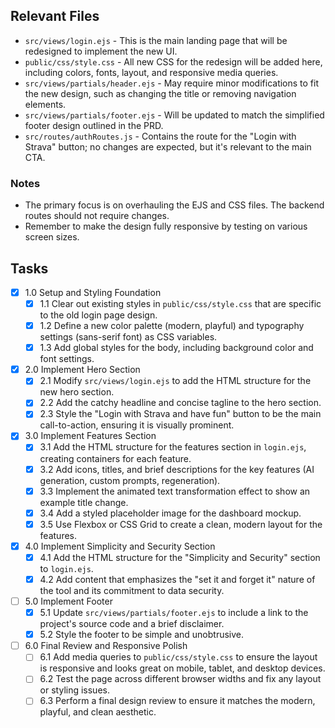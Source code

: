 ## Relevant Files

- `src/views/login.ejs` - This is the main landing page that will be redesigned to implement the new UI.
- `public/css/style.css` - All new CSS for the redesign will be added here, including colors, fonts, layout, and responsive media queries.
- `src/views/partials/header.ejs` - May require minor modifications to fit the new design, such as changing the title or removing navigation elements.
- `src/views/partials/footer.ejs` - Will be updated to match the simplified footer design outlined in the PRD.
- `src/routes/authRoutes.js` - Contains the route for the "Login with Strava" button; no changes are expected, but it's relevant to the main CTA.

### Notes

- The primary focus is on overhauling the EJS and CSS files. The backend routes should not require changes.
- Remember to make the design fully responsive by testing on various screen sizes.

## Tasks

- [x] 1.0 Setup and Styling Foundation
  - [x] 1.1 Clear out existing styles in `public/css/style.css` that are specific to the old login page design.
  - [x] 1.2 Define a new color palette (modern, playful) and typography settings (sans-serif font) as CSS variables.
  - [x] 1.3 Add global styles for the body, including background color and font settings.
- [x] 2.0 Implement Hero Section
  - [x] 2.1 Modify `src/views/login.ejs` to add the HTML structure for the new hero section.
  - [x] 2.2 Add the catchy headline and concise tagline to the hero section.
  - [x] 2.3 Style the "Login with Strava and have fun" button to be the main call-to-action, ensuring it is visually prominent.
- [x] 3.0 Implement Features Section
  - [x] 3.1 Add the HTML structure for the features section in `login.ejs`, creating containers for each feature.
  - [x] 3.2 Add icons, titles, and brief descriptions for the key features (AI generation, custom prompts, regeneration).
  - [x] 3.3 Implement the animated text transformation effect to show an example title change.
  - [x] 3.4 Add a styled placeholder image for the dashboard mockup.
  - [x] 3.5 Use Flexbox or CSS Grid to create a clean, modern layout for the features.
- [x] 4.0 Implement Simplicity and Security Section
  - [x] 4.1 Add the HTML structure for the "Simplicity and Security" section to `login.ejs`.
  - [x] 4.2 Add content that emphasizes the "set it and forget it" nature of the tool and its commitment to data security.
- [ ] 5.0 Implement Footer
  - [x] 5.1 Update `src/views/partials/footer.ejs` to include a link to the project's source code and a brief disclaimer.
  - [x] 5.2 Style the footer to be simple and unobtrusive.
- [ ] 6.0 Final Review and Responsive Polish
  - [ ] 6.1 Add media queries to `public/css/style.css` to ensure the layout is responsive and looks great on mobile, tablet, and desktop devices.
  - [ ] 6.2 Test the page across different browser widths and fix any layout or styling issues.
  - [ ] 6.3 Perform a final design review to ensure it matches the modern, playful, and clean aesthetic. 